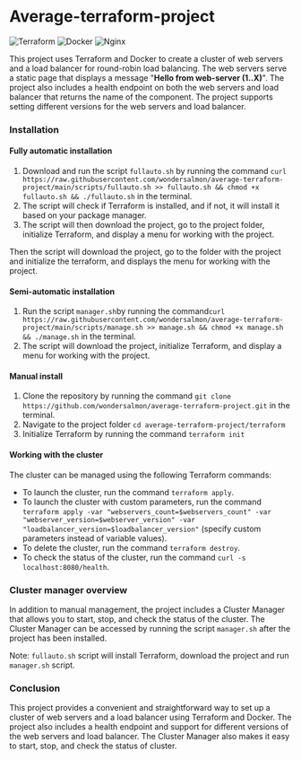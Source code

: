 # Average-terraform-project

![Terraform](https://img.shields.io/badge/terraform-%235835CC.svg?style=for-the-badge&logo=terraform&logoColor=white) ![Docker](https://img.shields.io/badge/docker-%230db7ed.svg?style=for-the-badge&logo=docker&logoColor=white) ![Nginx](https://img.shields.io/badge/nginx-%23009639.svg?style=for-the-badge&logo=nginx&logoColor=white)

This project uses Terraform and Docker to create a cluster of web servers and a load balancer for round-robin load balancing. The web servers serve a static page that displays a message "**Hello from web-server (1..X)**". The project also includes a health endpoint on both the web servers and load balancer that returns the name of the component. The project supports setting different versions for the web servers and load balancer.

### Installation

#### Fully automatic installation

1. Download and run the script `fullauto.sh`  by running the command `curl https://raw.githubusercontent.com/wondersalmon/average-terraform-project/main/scripts/fullauto.sh >> fullauto.sh && chmod +x fullauto.sh && ./fullauto.sh` in the terminal.
2. The script will check if Terraform is installed, and if not, it will install it based on your package manager.
3. The script will then download the project, go to the project folder, initialize Terraform, and display a menu for working with the project.

Then the script will download the project, go to the folder with the project and initialize the terraform, and displays the menu for working with the project.

#### Semi-automatic installation

1. Run the script `manager.sh`by running the command`curl https://raw.githubusercontent.com/wondersalmon/average-terraform-project/main/scripts/manage.sh >> manage.sh && chmod +x manage.sh && ./manage.sh` in the terminal.
2. The script will download the project, initialize Terraform, and display a menu for working with the project.

#### Manual install

1. Clone the repository by running the command `git clone https://github.com/wondersalmon/average-terraform-project.git` in the terminal.
2. Navigate to the project folder `cd average-terraform-project/terraform`
3. Initialize Terraform by running the command `terraform init`

#### Working with the cluster

The cluster can be managed using the following Terraform commands:

- To launch the cluster, run the command `terraform apply`.
- To launch the cluster with custom parameters, run the command `terraform apply -var "webservers_count=$webservers_count" -var "webserver_version=$webserver_version" -var "loadbalancer_version=$loadbalancer_version"` (specify custom parameters instead of variable values).
- To delete the cluster, run the command `terraform destroy`.
- To check the status of the cluster, run the command `curl -s localhost:8080/health`.

### Cluster manager overview

In addition to manual management, the project includes a Cluster Manager that allows you to start, stop, and check the status of the cluster. The Cluster Manager can be accessed by running the script `manager.sh` after the project has been installed.

Note: `fullauto.sh` script will install Terraform, download the project and run `manager.sh` script.

### Conclusion

This project provides a convenient and straightforward way to set up a cluster of web servers and a load balancer using Terraform and Docker. The project also includes a health endpoint and support for different versions of the web servers and load balancer. The Cluster Manager also makes it easy to start, stop, and check the status of cluster.
